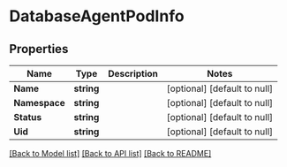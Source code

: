 # DatabaseAgentPodInfo

## Properties
Name | Type | Description | Notes
------------ | ------------- | ------------- | -------------
**Name** | **string** |  | [optional] [default to null]
**Namespace** | **string** |  | [optional] [default to null]
**Status** | **string** |  | [optional] [default to null]
**Uid** | **string** |  | [optional] [default to null]

[[Back to Model list]](../README.md#documentation-for-models) [[Back to API list]](../README.md#documentation-for-api-endpoints) [[Back to README]](../README.md)

